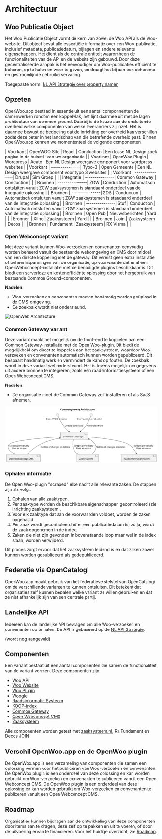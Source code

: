 # Architectuur

## Woo Publicatie Object

Het Woo Publicatie Object vormt de kern van zowel de Woo API als de Woo-website. Dit object bevat alle essentiële informatie over een Woo-publicatie, inclusief metadata, publicatiedatum, bijlagen en andere relevante eigenschappen. Het dient als de centrale entiteit waaromheen de functionaliteiten van de API en de website zijn gebouwd. Door deze gecentraliseerde aanpak is het eenvoudiger om Woo-publicaties efficiënt te beheren, op te halen en weer te geven, en draagt het bij aan een coherente en gestroomlijnde gebruikerservaring.

Toegepaste norm: [NL API Strategie over property namen](https://docs.geostandaarden.nl/api/cv-hr-API-Strategie-20190213/#veldnamen-in-snake_case-camelcase-uppercamelcase-of-kebab-case)

## Opzeten
OpenWoo.app bestaad in essentie uit een aantal componnenten de samenwerken rondom een koppelvlak, het lijnt daarmee uit met de lagen architectuur van common ground. Daarbij is de keuze aan de onsluitende overheid welke componenten van welke leveranciers zij inzet. Het is daarmee bewust de bedoeling dat de inrichting per overheid kan verschillen zodat deze beter in het landschap van die betrefende overheid past. Binnen OpenWoo.app kennen we momententeel de volgende componenten


| Voorkant | OpenWOO Site   | React | Conduction | Een losse NL Design zoek pagina in de huisstijl van uw organisatie |
| Voorkant | OpenWoo Plugin | Wordpress | Acato | Een NL Design weergave component voor wordpress websites |
| Voorkant | ---------------| Typo-3 | Open Gemeente | Een NL Design weergave component voor typo 3 websites |
| Voorkant | ---------------| Drupal | Sim Groep |   |
| Integratie | ---------------| Common Gateway | Conduction |   |
| Bronnen | ---------------| ZGW | Conduction | Automatisch ontsluiten vanuit ZGW zaaksystemen is standaard onderdeel van de integratie oplossing |
| Bronnen | ---------------| ZDS | Conduction | Automatisch ontsluiten vanuit ZGW zaaksystemen is standaard onderdeel van de integratie oplossing |
| Bronnen | ---------------| Stuf | Conduction | Automatisch ontsluiten vanuit ZGW zaaksystemen is standaard onderdeel van de integratie oplossing |
| Bronnen | Open Pub | Nieuwsberichten  | Yard | |
| Bronnen | Xllnc | Zaaksysteem | Yard | |
| Bronnen | Join | Zaaksysteem | Decos | |
| Bronnen | Fundament | Zaaksysteem | RX Visma | |





### Open Webconcept variant

Met deze variant kunnen Woo-verzoeken en convenanten eenvoudig worden beheerd vanuit de bestaande webomgeving en CMS door middel van een directe koppeling met de gateway. Dit vereist geen extra installatie of beheerinspanningen van de organisatie, op voorwaarde dat er al een OpenWebconcept-installatie met de benodigde plugins beschikbaar is. Dit biedt een serverloze en kostenefficiënte oplossing door het hergebruik van bestaande Common Ground-componenten.

**Nadelen:**

- Woo-verzoeken en convenanten moeten handmatig worden geüpload in de CMS-omgeving.
- De zoekbalk wordt niet ondersteund.

![OpenWeb Architecture](https://raw.githubusercontent.com/ConductionNL/woo-website-template/main/docs/openweb.svg)

### Common Gateway variant

Deze variant maakt het mogelijk om de front-end te koppelen aan een Common Gateway-installatie met de Open Woo-plugin. Dit biedt de mogelijkheid om direct te koppelen aan het zaaksysteem, waardoor Woo-verzoeken en convenanten automatisch kunnen worden gepubliceerd. Dit bespaart handmatig werk en vermindert de kans op fouten. De zoekbalk wordt in deze variant wel ondersteund. Het is tevens mogelijk om gegevens uit andere bronnen te integreren, zoals een raadsinformatiesysteem of een Open Webconcept CMS.

**Nadelen:**

- De organisatie moet de Common Gateway zelf installeren of als SaaS afnemen.

![Commongateway Architecture](https://raw.githubusercontent.com/ConductionNL/woo-website-template/main/docs/commongateway.svg)

### Ophalen informatie

De Open Woo-plugin "scraped" elke nacht alle relevante zaken. De stappen zijn als volgt:

1. Ophalen van alle zaaktypen.
2. Per zaaktype worden de beschikbare eigenschappen gecontroleerd (zie inrichting zaaksysteem).
3. Voor elk zaaktype dat aan de voorwaarden voldoet, worden de zaken opgehaald.
4. Per zaak wordt gecontroleerd of er een publicatiedatum is; zo ja, wordt de zaak opgenomen in de index.
5. Zaken die niet zijn gevonden in bovenstaande loop maar wel in de index staan, worden verwijderd.

Dit proces zorgt ervoor dat het zaaksysteem leidend is en dat zaken zowel kunnen worden gepubliceerd als gedepubliceerd.

## Federatie via OpenCatalogi

OpenWoo.app maakt gebruik van het federatieve stelstel van OpenCatalogi om de verschillende varianten te kunnen ontsluiten. Dit betekent dat organisaties zelf kunnen bepalen welke variant ze willen gebruiken en dat ze niet afhankelijk zijn van een centrale partij.

## Landelijke API

Iedereen kan de landelijke API bevragen om alle Woo-verzoeken en convenanten op te halen. De API is gebaseerd op de [NL API Strategie](https://docs.geostandaarden.nl/api/cv-hr-API-Strategie-20190213/).

(wordt nog aangevuld)

## Componenten

Een variant bestaat uit een aantal componenten die samen de functionaliteit van de variant vormen. Deze componenten zijn:

- [Woo API]()
- [Woo Website]()
- [Woo Plugin]()
- [Woogle](https://woogle.wooverheid.nl/search?q=*)
- [Raadsinformatie Systeem]()
- [KOOP-index]()
- [Common Gateway]()
- [Open Webconcept CMS]()
- [Zaaksysteem]()

Alle componenten worden getest met [zaaksysteem.nl](https://xxllnc.nl/zaakgericht/), Rx.Fundament en Decos JOIN

## Verschil OpenWoo.app en de OpenWoo plugin

De OpenWoo.app is een verzameling van componenten die samen een oplossing vormen voor het publiceren van Woo-verzoeken en convenanten. De OpenWoo plugin is een onderdeel van deze oplossing en kan worden gebruikt om Woo-verzoeken en convenanten te publiceren vanuit een Open Webconcept CMS. De OpenWoo plugin is een onderdeel van deze oplossing en kan worden gebruikt om Woo-verzoeken en convenanten te publiceren vanuit een Open Webconcept CMS.

## Roadmap

Organisaties kunnen bijdragen aan de ontwikkeling van deze componenten door items aan te dragen, deze zelf op te pakken en uit te voeren, of door de uitvoering ervan te financieren. Voor het huidige overzicht, zie [Roadmap](/docs/Roadmap.md).
